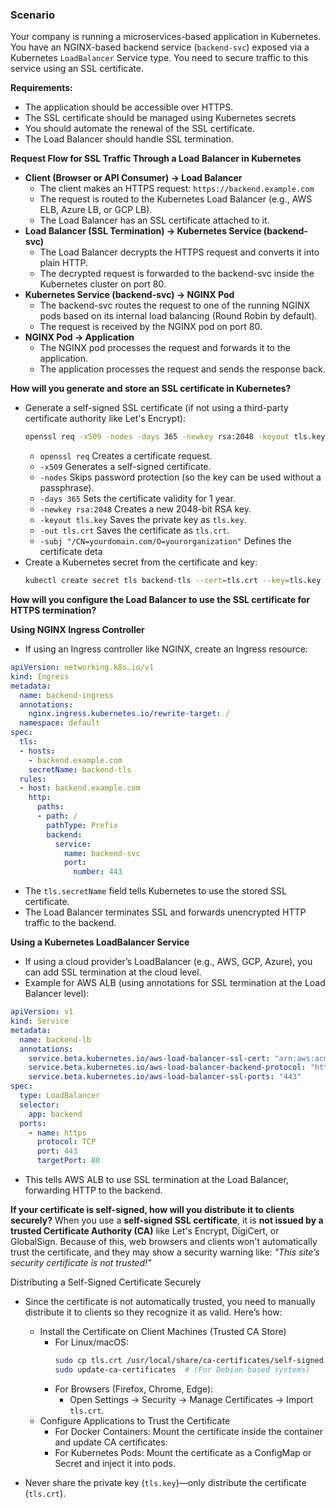 ### Scenario ###
Your company is running a microservices-based application in Kubernetes. You have an NGINX-based backend service (`backend-svc`) exposed via a Kubernetes `LoadBalancer` Service type. You need to secure traffic to this service using an SSL certificate.

**Requirements:**
- The application should be accessible over HTTPS.
- The SSL certificate should be managed using Kubernetes secrets
- You should automate the renewal of the SSL certificate.
- The Load Balancer should handle SSL termination.

**Request Flow for SSL Traffic Through a Load Balancer in Kubernetes**
- **Client (Browser or API Consumer) → Load Balancer**
  - The client makes an HTTPS request: `https://backend.example.com`
  - The request is routed to the Kubernetes Load Balancer (e.g., AWS ELB, Azure LB, or GCP LB).
  - The Load Balancer has an SSL certificate attached to it.
- **Load Balancer (SSL Termination) → Kubernetes Service (backend-svc)**
  - The Load Balancer decrypts the HTTPS request and converts it into plain HTTP.
  - The decrypted request is forwarded to the backend-svc inside the Kubernetes cluster on port 80.
- **Kubernetes Service (backend-svc) → NGINX Pod**
  - The backend-svc routes the request to one of the running NGINX pods based on its internal load balancing (Round Robin by default).
  - The request is received by the NGINX pod on port 80.
- **NGINX Pod → Application**
  - The NGINX pod processes the request and forwards it to the application.
  - The application processes the request and sends the response back.

**How will you generate and store an SSL certificate in Kubernetes?**
- Generate a self-signed SSL certificate (if not using a third-party certificate authority like Let's Encrypt):
  ```bash
  openssl req -x509 -nodes -days 365 -newkey rsa:2048 -keyout tls.key -out tls.crt -subj "/CN=yourdomain.com/O=yourorganization"
  ```
  - `openssl req` Creates a certificate request.
  - `-x509` Generates a self-signed certificate.
  - `-nodes` Skips password protection (so the key can be used without a passphrase).
  - `-days 365` Sets the certificate validity for 1 year.
  - `-newkey rsa:2048` Creates a new 2048-bit RSA key.
  - `-keyout tls.key` Saves the private key as `tls.key`.
  - `-out tls.crt` Saves the certificate as `tls.crt`.
  - `-subj "/CN=yourdomain.com/O=yourorganization"` Defines the certificate deta
- Create a Kubernetes secret from the certificate and key:
  ```bash
  kubectl create secret tls backend-tls --cert=tls.crt --key=tls.key
  ```

**How will you configure the Load Balancer to use the SSL certificate for HTTPS termination?**

**Using NGINX Ingress Controller**
- If using an Ingress controller like NGINX, create an Ingress resource:
```yaml
apiVersion: networking.k8s.io/v1
kind: Ingress
metadata:
  name: backend-ingress
  annotations:
    nginx.ingress.kubernetes.io/rewrite-target: /
  namespace: default
spec:
  tls:
  - hosts:
    - backend.example.com
    secretName: backend-tls
  rules:
  - host: backend.example.com
    http:
      paths:
      - path: /
        pathType: Prefix
        backend:
          service:
            name: backend-svc
            port:
              number: 443
```
- The `tls.secretName` field tells Kubernetes to use the stored SSL certificate.
- The Load Balancer terminates SSL and forwards unencrypted HTTP traffic to the backend.

**Using a Kubernetes LoadBalancer Service**
- If using a cloud provider’s LoadBalancer (e.g., AWS, GCP, Azure), you can add SSL termination at the cloud level.
- Example for AWS ALB (using annotations for SSL termination at the Load Balancer level):
```yaml
apiVersion: v1
kind: Service
metadata:
  name: backend-lb
  annotations:
    service.beta.kubernetes.io/aws-load-balancer-ssl-cert: "arn:aws:acm:region:account:certificate/certificate-id"
    service.beta.kubernetes.io/aws-load-balancer-backend-protocol: "http"
    service.beta.kubernetes.io/aws-load-balancer-ssl-ports: "443"
spec:
  type: LoadBalancer
  selector:
    app: backend
  ports:
    - name: https
      protocol: TCP
      port: 443
      targetPort: 80
```
- This tells AWS ALB to use SSL termination at the Load Balancer, forwarding HTTP to the backend.

**If your certificate is self-signed, how will you distribute it to clients securely?**
When you use a **self-signed SSL certificate**, it is **not issued by a trusted Certificate Authority (CA)** like Let's Encrypt, DigiCert, or GlobalSign. Because of this, web browsers and clients won't automatically trust the certificate, and they may show a security warning like:
*"This site’s security certificate is not trusted!"*

Distributing a Self-Signed Certificate Securely 
- Since the certificate is not automatically trusted, you need to manually distribute it to clients so they recognize it as valid. Here’s how:
  - Install the Certificate on Client Machines (Trusted CA Store)
    - For Linux/macOS:
      ```bash
      sudo cp tls.crt /usr/local/share/ca-certificates/self-signed.crt
      sudo update-ca-certificates  # (For Debian-based systems)
      ```
    - For Browsers (Firefox, Chrome, Edge):
      - Open Settings → Security → Manage Certificates → Import `tls.crt`.
  - Configure Applications to Trust the Certificate
    - For Docker Containers: Mount the certificate inside the container and update CA certificates:
    - For Kubernetes Pods: Mount the certificate as a ConfigMap or Secret and inject it into pods.

- Never share the private key (`tls.key`)—only distribute the certificate (`tls.crt`).
    
